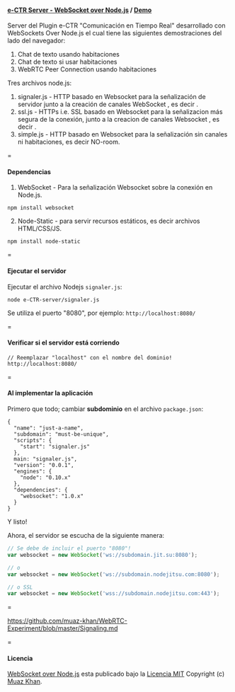 #### [e-CTR Server - WebSocket over Node.js](https://github.com/manueltato11/e-CTR-server) / [Demo](https://websocket-over-nodejs-manueltato11.c9.io/)

Server del Plugin e-CTR "Comunicación en Tiempo Real" desarrollado con WebSockets Over Node.js el cual tiene las siguientes demostraciones del lado del navegador:

1. Chat de texto usando habitaciones <rooms>
2. Chat de texto si usar habitaciones <rooms>
3. WebRTC Peer Connection usando habitaciones <rooms>

Tres archivos node.js:

1. signaler.js - HTTP basado en Websocket para la señalización de servidor junto a la creación de canales WebSocket <channels>, es decir <rooms>.
2. ssl.js - HTTPs i.e. SSL basado en Websocket para la señalizacion más segura de la conexión, junto a la creacion de canales Websocket <channels>, es decir <rooms>.
3. simple.js - HTTP basado en Websocket para la señalización sin canales ni habitaciones, es decir NO-room.

=

#### Dependencias

1. WebSocket - Para la señalización Websocket sobre la conexión en Node.js.

```
npm install websocket
```

2. Node-Static - para servir recursos estáticos, es decir archivos HTML/CSS/JS.

```
npm install node-static
```

=

#### Ejecutar el servidor

Ejecutar el archivo Nodejs `signaler.js`:

```
node e-CTR-server/signaler.js
```

Se utiliza el puerto "8080", por ejemplo: `http://localhost:8080/`

=

#### Verificar si el servidor está corriendo

```
// Reemplazar "localhost" con el nombre del dominio!
http://localhost:8080/
```

=

#### Al implementar la aplicación

Primero que todo; cambiar **subdominio** en el archivo `package.json`:

```
{
  "name": "just-a-name",
  "subdomain": "must-be-unique",
  "scripts": {
    "start": "signaler.js"
  },
  main: "signaler.js",
  "version": "0.0.1",
  "engines": {
    "node": "0.10.x"
  },
  "dependencies": {
    "websocket": "1.0.x"
  }
}
```

Y listo!

Ahora, el servidor se escucha de la siguiente manera:

```javascript
// Se debe de incluir el puerto "8080"!
var websocket = new WebSocket('ws://subdomain.jit.su:8080');

// o
var websocket = new WebSocket('ws://subdomain.nodejitsu.com:8080');

// o SSL
var websocket = new WebSocket('wss://subdomain.nodejitsu.com:443');
```

=

https://github.com/muaz-khan/WebRTC-Experiment/blob/master/Signaling.md

=

#### Licencia

[WebSocket over Node.js](https://github.com/muaz-khan/WebRTC-Experiment/blob/master/websocket-over-nodejs) esta publicado bajo la [Licencia MIT](https://webrtc-experiment.appspot.com/licence/)  Copyright (c) [Muaz Khan](https://plus.google.com/+MuazKhan).